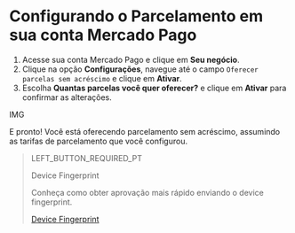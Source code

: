 # Configurando o Parcelamento em sua conta Mercado Pago

1. Acesse sua conta Mercado Pago e clique em **Seu negócio**.
2. Clique na opção **Configurações**, navegue até o campo `Oferecer parcelas sem acréscimo` e clique em **Ativar**.
3. Escolha **Quantas parcelas você quer oferecer?** e clique em **Ativar** para confirmar as alterações.

IMG

E pronto! Você está oferecendo parcelamento sem acréscimo, assumindo as tarifas de parcelamento que você configurou.

> LEFT_BUTTON_REQUIRED_PT
>
> Device Fingerprint
>
> Conheça como obter aprovação mais rápido enviando o device fingerprint.
>
> [Device Fingerprint](https://www.mercadopago[FAKER][URL][DOMAIN]/developers/pt/guides/plugins/unofficial/vtex/device-fingerprint)